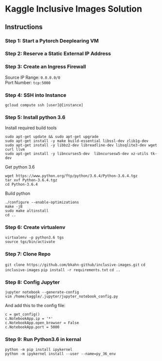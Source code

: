 # Kaggle Inclusive Images Solution

## Instructions

### Step 1: Start a Pytorch Deeplearing VM

### Step 2: Reserve a Static External IP Address

### Step 3: Create an Ingress Firewall

Source IP Range: `0.0.0.0/0`  
Port Number: `tcp:5000`

### Step 4: SSH into Instance

`gcloud compute ssh [user]@[instance]`

### Step 5: Install python 3.6

Install required build tools

`sudo apt-get update && sudo apt-get upgrade`  
`sudo apt-get install -y make build-essential libssl-dev zlib1g-dev`  
`sudo apt-get install -y libbz2-dev libreadline-dev libsqlite3-dev wget curl llvm`  
`sudo apt-get install -y libncurses5-dev  libncursesw5-dev xz-utils tk-dev`

Get python 3.6

`wget https://www.python.org/ftp/python/3.6.4/Python-3.6.4.tgz`  
`tar xvf Python-3.6.4.tgz`  
`cd Python-3.6.4`

Build python

`./configure --enable-optimizations`  
`make -j8`  
`sudo make altinstall`  
`cd ..`

### Step 6: Create virtualenv

`virtualenv -p python3.6 tgs`  
`source tgs/bin/activate`

### Step 7: Clone Repo

`git clone https://github.com/bkahn-github/inclusive-images.git`
`cd inclusive-images`
`pip install -r requirements.txt`
`cd ..`


### Step 8: Config Jupyter

`jupyter notebook --generate-config`  
`vim /home/kaggle/.jupyter/jupyter_notebook_config.py`

And add this to the config file:

```
c = get_config()  
c.NotebookApp.ip = '*'  
c.NotebookApp.open_browser = False  
c.NotebookApp.port = 5000  

```

### Step 9: Run Python3.6 in kernal

`python -m pip install ipykernel`  
`python -m ipykernel install --user --name=py_36_env`

